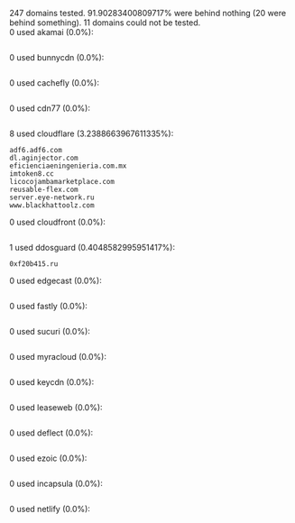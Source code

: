 247 domains tested. 91.90283400809717% were behind nothing (20 were behind something). 11 domains could not be tested.<br>
0 used akamai (0.0%):
```

```

0 used bunnycdn (0.0%):
```

```

0 used cachefly (0.0%):
```

```

0 used cdn77 (0.0%):
```

```

8 used cloudflare (3.2388663967611335%):
```
adf6.adf6.com
dl.aginjector.com
eficienciaeningenieria.com.mx
imtoken8.cc
licocojambamarketplace.com
reusable-flex.com
server.eye-network.ru
www.blackhattoolz.com
```

0 used cloudfront (0.0%):
```

```

1 used ddosguard (0.4048582995951417%):
```
0xf20b415.ru
```

0 used edgecast (0.0%):
```

```

0 used fastly (0.0%):
```

```

0 used sucuri (0.0%):
```

```

0 used myracloud (0.0%):
```

```

0 used keycdn (0.0%):
```

```

0 used leaseweb (0.0%):
```

```

0 used deflect (0.0%):
```

```

0 used ezoic (0.0%):
```

```

0 used incapsula (0.0%):
```

```

0 used netlify (0.0%):
```

```
